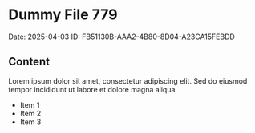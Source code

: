 # Dummy File 779

Date: 2025-04-03
ID: FB51130B-AAA2-4B80-8D04-A23CA15FEBDD

## Content

Lorem ipsum dolor sit amet, consectetur adipiscing elit.
Sed do eiusmod tempor incididunt ut labore et dolore magna aliqua.

* Item 1
* Item 2
* Item 3
